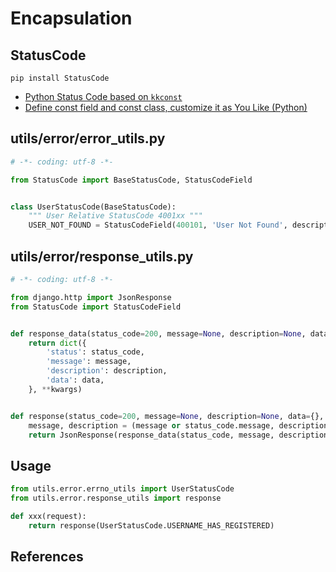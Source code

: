# Encapsulation

## StatusCode

```shell
pip install StatusCode
```

* [Python Status Code based on ``kkconst``](https://github.com/errorless/StatusCode)
* [Define const field and const class, customize it as You Like (Python)](https://github.com/kaka19ace/kkconst)

## utils/error/error_utils.py

```python
# -*- coding: utf-8 -*-

from StatusCode import BaseStatusCode, StatusCodeField


class UserStatusCode(BaseStatusCode):
    """ User Relative StatusCode 4001xx """
    USER_NOT_FOUND = StatusCodeField(400101, 'User Not Found', description=u'用户不存在')
```

## utils/error/response_utils.py

```python
# -*- coding: utf-8 -*-

from django.http import JsonResponse
from StatusCode import StatusCodeField


def response_data(status_code=200, message=None, description=None, data={}, **kwargs):
    return dict({
        'status': status_code,
        'message': message,
        'description': description,
        'data': data,
    }, **kwargs)


def response(status_code=200, message=None, description=None, data={}, **kwargs):
    message, description = (message or status_code.message, description or status_code.description) if isinstance(status_code, StatusCodeField) else (message, description)
    return JsonResponse(response_data(status_code, message, description, data, **kwargs), safe=False)
```

## Usage

```python
from utils.error.errno_utils import UserStatusCode
from utils.error.response_utils import response

def xxx(request):
	return response(UserStatusCode.USERNAME_HAS_REGISTERED)
```

## References